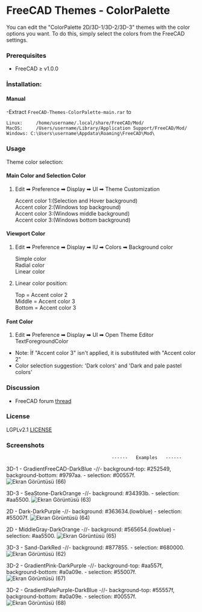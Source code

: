 # FreeCAD Themes - ColorPalette
You can edit the "ColorPalette 2D/3D-1/3D-2/3D-3" themes with the color options you want. To do this, simply select the colors from the FreeCAD settings.

### Prerequisites
* FreeCAD ≥ v1.0.0

### İnstallation:

#### Manual

  -Extract `FreeCAD-Themes-ColorPalette-main.rar` to
   ```
   Linux:     /home/username/.local/share/FreeCAD/Mod/
   MacOS:     /Users/username/Library/Application Support/FreeCAD/Mod/
   Windows: C:\Users\username\Appdata\Roaming\FreeCAD\Mod\
   ```

### Usage
Theme color selection:  
#### Main Color and Selection Color
1. Edit ➡ Preference ➡ Display ➡ UI ➡ Theme Customization


   Accent color 1:(Selection and Hover background)  
   Accent color 2:(Windows top background)  
   Accent color 3:(Windows middle background)  
   Accent color 3:(Windows bottom background)
   
#### Viewport Color
1. Edit ➡ Preference ➡ Display ➡ IU ➡ Colors ➡ Background color

   Simple color  
   Radial color  
   Linear color
   
2. Linear color position:


   Top    = Accent color 2  
   Middle = Accent color 3  
   Bottom = Accent color 3
   
#### Font Color  
1. Edit ➡ Preference ➡ Display ➡ UI ➡ Open Theme Editor
   TextForegroundColor
                          
- Note: İf "Accent color 3" isn't applied, it is substituted with "Accent color 2"
- Color selection suggestion: 'Dark colors' and 'Dark and pale pastel colors'  

### Discussion
* FreeCAD forum [thread](https://forum.freecad.org/viewtopic.php?t=93274)

### License
LGPLv2.1 [LICENSE](LICENSE) 

### Screenshots
                                           ------   Examples   ------

3D-1 - GradientFreeCAD-DarkBlue  -//-  background-top: #252549, background-bottom: #9797aa. - selection: #00557f.
![Ekran Görüntüsü (66)](https://github.com/user-attachments/assets/1b591f9c-2b0a-4df5-bcce-3898df0e7232)

3D-3 - SeaStone-DarkOrange  -//-  background: #34393b. - selection: #aa5500.
![Ekran Görüntüsü (63)](https://github.com/user-attachments/assets/a377078a-d945-4312-9801-627e2b687168)

2D - Dark-DarkPurple  -//-  background: #363634.(lowblue) - selection: #55007f.
![Ekran Görüntüsü (64)](https://github.com/user-attachments/assets/a89d4c86-0baf-43a9-b254-e89c18c99587)

2D - MiddleGray-DarkOrange  -//-  background: #565654.(lowblue) - selection: #aa5500.
![Ekran Görüntüsü (65)](https://github.com/user-attachments/assets/d76cf028-aee4-4c34-b901-5049f26754e6)

3D-3 - Sand-DarkRed  -//-  background: #877855. - selection: #680000.
![Ekran Görüntüsü (62)](https://github.com/user-attachments/assets/71086e49-ecf8-4559-9313-e720ccaba54a)

3D-2 - GradientPink-DarkPurple  -//-  background-top: #aa557f, background-bottom: #a0a09e. - selection: #55007f.
![Ekran Görüntüsü (67)](https://github.com/user-attachments/assets/7e28f295-d21d-42ad-9c9d-38fef67e8f8d)

3D-2 - GradientPalePurple-DarkBlue  -//-  background-top: #55557f, background-bottom: #a0a09e. - selection: #00557f.
![Ekran Görüntüsü (68)](https://github.com/user-attachments/assets/0e461c22-7def-444b-a87b-fd9e4ad21370)
















